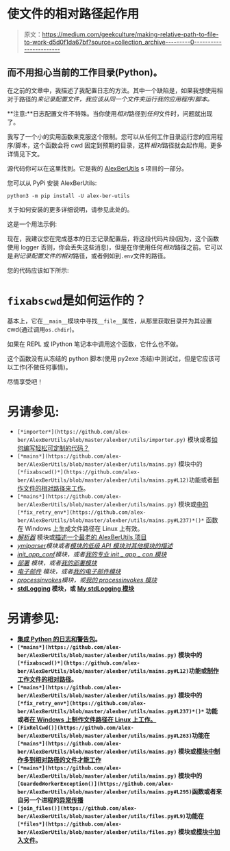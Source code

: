 # 使文件的相对路径起作用

> 原文：<https://medium.com/geekculture/making-relative-path-to-file-to-work-d5d0f1da67bf?source=collection_archive---------0----------------------->

## 而不用担心当前的工作目录(Python)。

在之前的文章中，我描述了我配置日志的方法。其中一个缺陷是，如果我想使用相对于路径的*来记录配置文件，我应该从同一个文件夹运行我的应用程序/脚本。*

**注意:**日志配置文件不特殊。当你使用*相对*路径到*任何*文件时，问题就出现了。

我写了一个小的实用函数来克服这个限制。您可以从任何工作目录运行您的应用程序/脚本，这个函数会将 cwd 固定到预期的目录，这样*相对*路径就会起作用。更多详情见下文。

源代码你可以在这里找到。它是我的 [AlexBerUtils](https://github.com/alex-ber/AlexBerUtils) s 项目的一部分。

您可以从 PyPi 安装 AlexBerUtils:

`python3 -m pip install -U alex-ber-utils`

关于如何安装的更多详细说明，请参见此处的。

这是一个用法示例:

现在，我建议您在完成基本的日志记录配置后，将这段代码片段(因为，这个函数使用 logger 否则，你会丢失这些消息)，但是在你使用任何*相对*路径之前。它可以是*到记录配置文件的相对*路径，或者例如到`.env`文件的路径。

您的代码应该如下所示:

# `fixabscwd`是如何运作的？

基本上，它在`__main__`模块中寻找`__file__`属性，从那里获取目录并为其设置 cwd(通过调用`os.chdir`)。

如果在 REPL 或 IPython 笔记本中调用这个函数，它什么也不做。

这个函数没有从冻结的 python 脚本(使用 py2exe 冻结)中测试过，但是它应该可以工作(不做任何事情)。

尽情享受吧！

# 另请参见:

*   `[*importer*](https://github.com/alex-ber/AlexBerUtils/blob/master/alexber/utils/importer.py)` 模块或者[如何编写轻松可定制的代码？](/analytics-vidhya/how-to-write-easily-customizable-code-8b00b43406b2)
*   `[*mains*](https://github.com/alex-ber/AlexBerUtils/blob/master/alexber/utils/mains.py)` 模块中的`[*fixabscwd()*](https://github.com/alex-ber/AlexBerUtils/blob/master/alexber/utils/mains.py#L12)`功能或者[制作文件的相对路径来工作](/@alex_ber/making-relative-path-to-file-to-work-d5d0f1da67bf)。
*   `[*mains*](https://github.com/alex-ber/AlexBerUtils/blob/master/alexber/utils/mains.py)` 模块或[中的](https://alex-ber.medium.com/make-path-to-file-on-windows-works-on-linux-402ed3624f66)`[*fix_retry_env*](https://github.com/alex-ber/AlexBerUtils/blob/master/alexber/utils/mains.py#L237)*()*` 函数在 Windows 上生成文件路径在 Linux 上有效。
*   [*解析器*](https://github.com/alex-ber/AlexBerUtils/blob/master/alexber/utils/parsers.py) 模块或[描述一个最老的 AlexBerUtils 项目](/analytics-vidhya/my-parser-module-429ed1457718)
*   [*ymlparser*](https://github.com/alex-ber/AlexBerUtils/blob/master/alexber/utils/ymlparsers.py)*模块或者[模块的低级 API 模块对其他模块的描述](/analytics-vidhya/my-ymlparsers-module-88221edf16a6)*
*   *[*init_app_conf*](https://github.com/alex-ber/AlexBerUtils/blob/master/alexber/utils/init_app_conf.py)模块，或者[我的专业 init _ app _ con 模块](/analytics-vidhya/my-major-init-app-conf-module-1a5d9fb3998c)*
*   *[*部署*](https://github.com/alex-ber/AlexBerUtils/blob/master/alexber/utils/deploys.py) 模块，或者[我的部署模块](/analytics-vidhya/my-deploys-module-26c5599f1b15)*
*   *[*电子邮件*](https://github.com/alex-ber/AlexBerUtils/blob/master/alexber/utils/emails.py) 模块，或者[我的电子邮件模块](/analytics-vidhya/my-emails-module-3ad36a4861c5)*
*   *[*processinvokes*](https://github.com/alex-ber/AlexBerUtils/blob/master/alexber/utils/processinvokes.py)*模块，或[我的 processinvokes 模块](/analytics-vidhya/my-processinvokes-module-de4d301518df)**
*   **[stdLogging](https://github.com/alex-ber/AlexBerUtils/blob/master/alexber/utils/stdlogging.py) 模块，或 [My stdLogging 模块](https://alex-ber.medium.com/stdlogging-module-d5d69ff7103f)**

# **另请参见:**

*   **[集成 Python 的日志和警告包](/analytics-vidhya/integrating-pythons-logging-and-warnings-packages-7ffd6f65e02d)。**
*   **`[*mains*](https://github.com/alex-ber/AlexBerUtils/blob/master/alexber/utils/mains.py)` 模块中的`[*fixabscwd()*](https://github.com/alex-ber/AlexBerUtils/blob/master/alexber/utils/mains.py#L12)`功能或[制作工作文件的相对路径](/@alex_ber/making-relative-path-to-file-to-work-d5d0f1da67bf)。**
*   **`[*mains*](https://github.com/alex-ber/AlexBerUtils/blob/master/alexber/utils/mains.py)` 模块中的`[*fix_retry_env*](https://github.com/alex-ber/AlexBerUtils/blob/master/alexber/utils/mains.py#L237)*()*` 功能或者[在 Windows 上制作文件路径在 Linux 上工作。](https://alex-ber.medium.com/make-path-to-file-on-windows-works-on-linux-402ed3624f66)**
*   **`[FixRelCwd()](https://github.com/alex-ber/AlexBerUtils/blob/master/alexber/utils/mains.py#L263)`功能在`[*mains*](https://github.com/alex-ber/AlexBerUtils/blob/master/alexber/utils/mains.py)` 模块或[模块中制作多到相对路径的文件才能工作](https://alex-ber.medium.com/making-more-yo-relative-path-to-file-to-work-fbf6280f9511)**
*   **`[*mains*](https://github.com/alex-ber/AlexBerUtils/blob/master/alexber/utils/mains.py)` 模块中的`[GuardedWorkerException()](https://github.com/alex-ber/AlexBerUtils/blob/master/alexber/utils/mains.py#L295)`函数或者来自另一个进程的[异常传播](https://alex-ber.medium.com/exception-propagation-from-another-process-bb09894ba4ce)**
*   **`[join_files()](https://github.com/alex-ber/AlexBerUtils/blob/master/alexber/utils/files.py#L9)`功能在`[*files*](https://github.com/alex-ber/AlexBerUtils/blob/master/alexber/utils/files.py)` 模块或[模块中加入文件](https://alex-ber.medium.com/join-files-cc5e38e3c658)。**